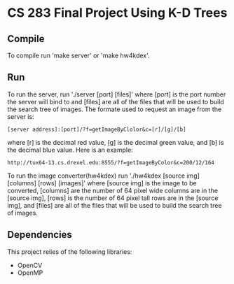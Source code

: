 CS 283 Final Project Using K-D Trees
====================================

Compile
-------

To compile run 'make server' or 'make hw4kdex'.

Run
---
To run the server, run './server [port] [files]' where [port] is the port number the server will bind to and [files] are all of the files that will be used to build the search tree of images. The formate used to request an image from the server is:

    [server address]:[port]/?f=getImageByClolor&c=[r]/[g]/[b]

where [r] is the decimal red value, [g] is the decimal green value, and [b] is the decimal blue value. Here is an example:

    http://tux64-13.cs.drexel.edu:8555/?f=getImageByColor&c=200/12/164

To run the image converter(hw4kdex) run './hw4kdex [source img] [columns] [rows] [images]' where [source img] is the image to be converted, [columns] are the number of 64 pixel wide columns are in the [source img], [rows] is the number of 64 pixel tall rows are in the [source img], and [files] are all of the files that will be used to build the search tree of images.

Dependencies
------------
This project relies of the following libraries:
* OpenCV
* OpenMP
